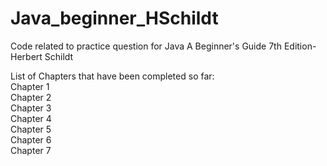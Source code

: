 # Java_beginner_HSchildt
Code related to practice question for Java A Beginner's Guide 7th Edition-Herbert Schildt 

List of Chapters that have been completed so far:<br />
Chapter 1<br />
Chapter 2<br />
Chapter 3<br />
Chapter 4<br />
Chapter 5<br />
Chapter 6<br />
Chapter 7<br />